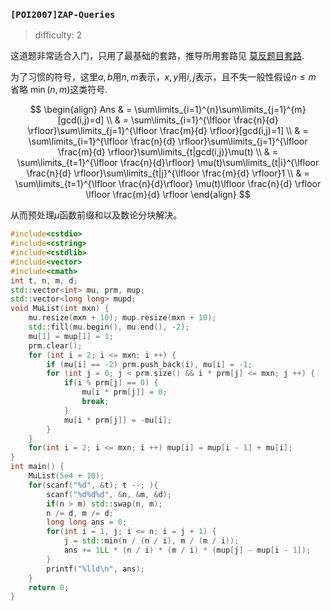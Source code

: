 ### `[POI2007]ZAP-Queries`

> difficulty: 2

这道题非常适合入门，只用了最基础的套路，推导所用套路见 [莫反题目套路](./README.md).

为了习惯的符号，这里$a,b$用$n,m$表示，$x,y$用$i,j$表示，且不失一般性假设$n\leq m$ 省略 $\min(n,m)$这类符号.

$$
\begin{align}
Ans & = \sum\limits_{i=1}^{n}\sum\limits_{j=1}^{m}[gcd(i,j)=d] \\
& = \sum\limits_{i=1}^{\lfloor \frac{n}{d} \rfloor}\sum\limits_{j=1}^{\lfloor \frac{m}{d} \rfloor}[gcd(i,j)=1] \\
& = \sum\limits_{i=1}^{\lfloor \frac{n}{d} \rfloor}\sum\limits_{j=1}^{\lfloor \frac{m}{d} \rfloor}\sum\limits_{t|gcd(i,j)}\mu(t) \\
& = \sum\limits_{t=1}^{\lfloor \frac{n}{d}\rfloor} \mu(t)\sum\limits_{t|i}^{\lfloor \frac{n}{d} \rfloor}\sum\limits_{t|j}^{\lfloor \frac{m}{d} \rfloor}1 \\
& = \sum\limits_{t=1}^{\lfloor \frac{n}{d}\rfloor} \mu(t)\lfloor \frac{n}{d} \rfloor \lfloor \frac{m}{d} \rfloor
\end{align}
$$

从而预处理$\mu$函数前缀和以及数论分块解决。

```cpp
#include<cstdio>
#include<cstring>
#include<cstdlib>
#include<vector>
#include<cmath>
int t, n, m, d;
std::vector<int> mu, prm, mup;
std::vector<long long> mupd;
void MuList(int mxn) {
    mu.resize(mxn + 10); mup.resize(mxn + 10);
    std::fill(mu.begin(), mu.end(), -2);
    mu[1] = mup[1] = 1;
    prm.clear();
    for (int i = 2; i <= mxn; i ++) {
        if (mu[i] == -2) prm.push_back(i), mu[i] = -1;
        for (int j = 0; j < prm.size() && i * prm[j] <= mxn; j ++) {
            if(i % prm[j] == 0) {
                mu[i * prm[j]] = 0;
                break;
            }
            mu[i * prm[j]] = -mu[i];
        }
    }
    for(int i = 2; i <= mxn; i ++) mup[i] = mup[i - 1] + mu[i];
}
int main() {
    MuList(5e4 + 10);
    for(scanf("%d", &t); t --; ){
        scanf("%d%d%d", &n, &m, &d);
        if(n > m) std::swap(n, m);
        n /= d, m /= d;
        long long ans = 0;
        for(int i = 1, j; i <= n; i = j + 1) {
            j = std::min(n / (n / i), m / (m / i));
            ans += 1LL * (n / i) * (m / i) * (mup[j] - mup[i - 1]);
        }
        printf("%lld\n", ans);
    }
    return 0;
}

```

